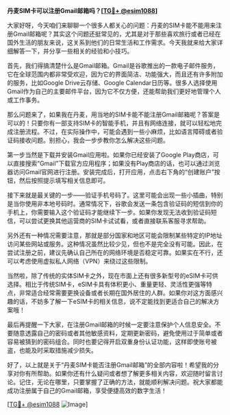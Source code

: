 **丹麦SIM卡可以注册Gmail邮箱吗？[[TG💪+ @esim1088](https://t.me/s/esim1088)]**

大家好呀，今天咱们来聊聊一个很多人都关心的问题：丹麦的SIM卡能不能用来注册Gmail邮箱呢？其实这个问题还挺常见的，尤其是对于那些喜欢旅行或者已经在国外生活的朋友来说，这关系到他们的日常生活和工作需求。今天我就来给大家详细解答一下，并分享一些相关的经验和小技巧。

首先，我们得搞清楚什么是Gmail邮箱。Gmail是谷歌推出的一款电子邮件服务，它在全球范围内都非常受欢迎，因为它的界面简洁、功能强大，而且还有许多附加的服务，比如Google Drive云存储、Google Calendar日历等。很多人选择使用Gmail作为自己的主要邮件平台，因为它不仅方便，还能帮助我们更好地管理个人或工作事务。

那么问题来了，如果我在丹麦，用当地的SIM卡能不能注册Gmail邮箱呢？答案是可以的！只要你有一部支持SIM卡的智能手机，并且有网络连接，就可以轻松地完成注册流程。不过，在实际操作中，可能会遇到一些小麻烦，比如语言障碍或者验证码接收问题。别担心，我会一步步教你怎么解决这些问题。

第一步当然是下载并安装Gmail应用啦。如果你已经安装了Google Play商店，可以直接搜索“Gmail”下载官方应用程序；如果没有Play商店的话，也可以通过浏览器访问Gmail官网进行注册。安装完成后，打开应用，点击右下角的“创建账户”按钮，然后按照提示填写相关信息即可。

接下来就是最关键的一步——验证手机号码了。这里可能会出现一些小插曲，特别是当你使用非本地号码时。通常情况下，谷歌会发送一条包含验证码的短信到你的手机上，你需要输入这个验证码才能继续下一步。如果你发现无法收到验证码短信，可以尝试更换其他运营商的SIM卡试试看，或者直接联系客服寻求帮助。

另外还有一种情况需要注意，那就是部分国家和地区可能会限制某些特定的IP地址访问某些网站或服务。这种情况虽然比较少见，但也不是完全没有可能。因此，在尝试注册之前，建议先确认自己所在的网络环境是否稳定可靠。如果实在不行，还可以考虑使用虚拟私人网络（VPN）来绕过这些限制。

当然啦，除了传统的实体SIM卡之外，现在市面上还有很多新型号的eSIM卡可供选择。相比于传统SIM卡，eSIM卡具有体积更小、重量更轻、灵活性更强等特点，非常适合经常需要更换设备或者长期在国外居住的人群。如果你对这方面感兴趣的话，不妨多了解一下eSIM卡的相关信息，说不定能找到更适合自己的解决方案哦！

最后再提醒一下大家，在注册Gmail邮箱的时候一定要注意保护个人信息安全。不要随意透露自己的密码或者其他敏感资料，定期更新密码，避免使用过于简单或者容易被猜到的密码组合。同时也要记得开启双重身份认证功能，这样即使账号被盗，也能及时采取措施减少损失。

好了，以上就是关于“丹麦SIM卡能否注册Gmail邮箱”的全部内容啦！希望我的分享对你有所帮助。如果你还有什么疑问或者想了解更多相关内容，欢迎随时留言讨论。记住，无论在哪里，只要掌握了正确的方法，就能顺利解决问题。祝大家都能成功注册属于自己的Gmail邮箱，享受便捷高效的数字生活！

[[TG💪+ @esim1088](https://t.me/s/esim1088) ![Image](https://i.postimg.cc/4NQfJmqS/Snipaste-2025-05-13-00-14-12.png)]